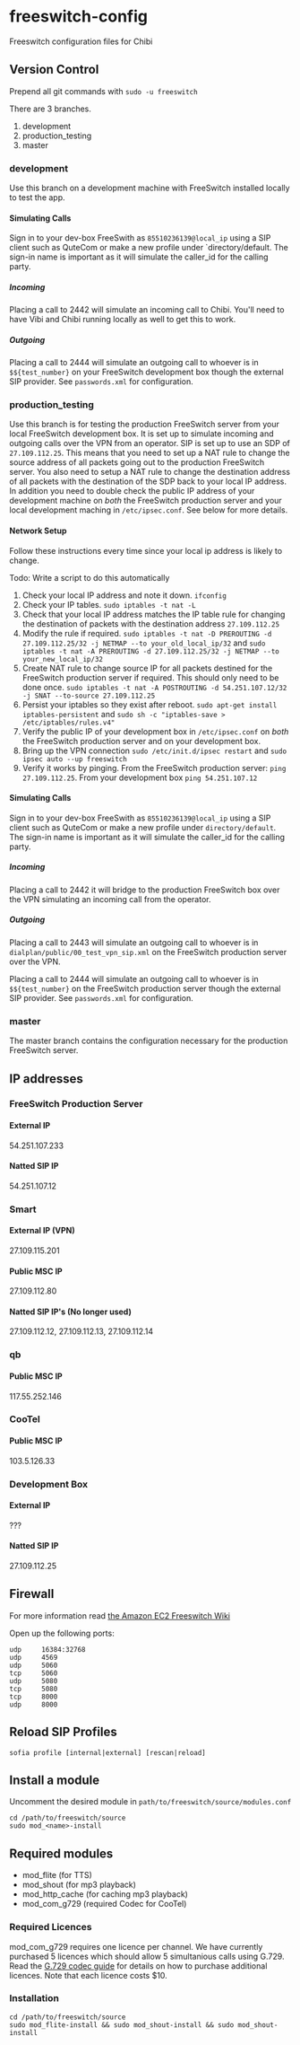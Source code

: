 # freeswitch-config

Freeswitch configuration files for Chibi

## Version Control

Prepend all git commands with `sudo -u freeswitch`

There are 3 branches.

1. development
2. production_testing
3. master

### development

Use this branch on a development machine with FreeSwitch installed locally to test the app.

#### Simulating Calls

Sign in to your dev-box FreeSwith as `85510236139@local_ip` using a SIP client such as QuteCom or make a new profile under `directory/default. The sign-in name is important as it will simulate the caller_id for the calling party.

##### Incoming

Placing a call to 2442 will simulate an incoming call to Chibi. You'll need to have Vibi and Chibi running locally as well to get this to work.

##### Outgoing

Placing a call to 2444 will simulate an outgoing call to whoever is in `$${test_number}` on your FreeSwitch development box though the external SIP provider. See `passwords.xml` for configuration.

### production_testing

Use this branch is for testing the production FreeSwitch server from your local FreeSwitch development box. It is set up to simulate incoming and outgoing calls over the VPN from an operator. SIP is set up to use an SDP of `27.109.112.25`. This means that you need to set up a NAT rule to change the source address of all packets going out to the production FreeSwitch server. You also need to setup a NAT rule to change the destination address of all packets with the destination of the SDP back to your local IP address. In addition you need to double check the public IP address of your development machine on *both* the FreeSwitch production server and your local development maching in `/etc/ipsec.conf`. See below for more details.

#### Network Setup

Follow these instructions every time since your local ip address is likely to change.

Todo: Write a script to do this automatically

1. Check your local IP address and note it down. `ifconfig`
2. Check your IP tables. `sudo iptables -t nat -L`
3. Check that your local IP address matches the IP table rule for changing the destination of packets with the destination address `27.109.112.25`
4. Modify the rule if required. `sudo iptables -t nat -D PREROUTING -d 27.109.112.25/32 -j NETMAP --to your_old_local_ip/32` and `sudo iptables -t nat -A PREROUTING -d 27.109.112.25/32 -j NETMAP --to your_new_local_ip/32`
5. Create NAT rule to change source IP for all packets destined for the FreeSwitch production server if required. This should only need to be done once. `sudo iptables -t nat -A POSTROUTING -d 54.251.107.12/32 -j SNAT --to-source 27.109.112.25`
6. Persist your iptables so they exist after reboot. `sudo apt-get install iptables-persistent` and `sudo sh -c "iptables-save > /etc/iptables/rules.v4"`
7. Verify the public IP of your development box in `/etc/ipsec.conf` on *both* the FreeSwitch production server and on your development box.
8. Bring up the VPN connection `sudo /etc/init.d/ipsec restart` and `sudo ipsec auto --up freeswitch`
9. Verify it works by pinging. From the FreeSwitch production server: `ping 27.109.112.25`. From your development box `ping 54.251.107.12`

#### Simulating Calls

Sign in to your dev-box FreeSwith as `85510236139@local_ip` using a SIP client such as QuteCom or make a new profile under `directory/default`. The sign-in name is important as it will simulate the caller_id for the calling party.

##### Incoming

Placing a call to 2442 it will bridge to the production FreeSwitch box over the VPN simulating an incoming call from the operator.

##### Outgoing

Placing a call to 2443 will simulate an outgoing call to whoever is in `dialplan/public/00_test_vpn_sip.xml` on the FreeSwitch production server over the VPN.

Placing a call to 2444 will simulate an outgoing call to whoever is in `$${test_number}` on the FreeSwitch production server though the external SIP provider. See `passwords.xml` for configuration.

### master

The master branch contains the configuration necessary for the production FreeSwitch server.

## IP addresses

### FreeSwitch Production Server

#### External IP

54.251.107.233

#### Natted SIP IP

54.251.107.12

### Smart

#### External IP (VPN)

27.109.115.201

#### Public MSC IP

27.109.112.80

#### Natted SIP IP's (No longer used)

27.109.112.12, 27.109.112.13, 27.109.112.14

### qb

#### Public MSC IP

117.55.252.146

### CooTel

#### Public MSC IP

103.5.126.33

### Development Box

#### External IP

???

#### Natted SIP IP

27.109.112.25

## Firewall

For more information read [the Amazon EC2 Freeswitch Wiki](http://wiki.freeswitch.org/wiki/Amazon_ec2)

Open up the following ports:

    udp     16384:32768
    udp     4569
    udp     5060
    tcp     5060
    udp     5080
    tcp     5080
    tcp     8000
    udp     8000

## Reload SIP Profiles

    sofia profile [internal|external] [rescan|reload]

## Install a module

Uncomment the desired module in `path/to/freeswitch/source/modules.conf`

    cd /path/to/freeswitch/source
    sudo mod_<name>-install

## Required modules

* mod_flite (for TTS)
* mod_shout (for mp3 playback)
* mod_http_cache (for caching mp3 playback)
* mod_com_g729 (required Codec for CooTel)

### Required Licences

mod_com_g729 requires one licence per channel. We have currently purchased 5 licences which should allow 5 simultanious calls using G.729.
Read the [G.729 codec guide](http://wiki.freeswitch.org/wiki/Mod_com_g729) for details on how to purchase additional licences. Note that each licence costs $10.

### Installation

    cd /path/to/freeswitch/source
    sudo mod_flite-install && sudo mod_shout-install && sudo mod_shout-install
